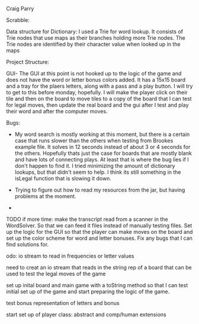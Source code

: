 Craig Parry

Scrabble: 

Data structure for Dictionary: 
I used a Trie for word lookup. It consists of Trie nodes 
that use maps as their branches holding more Trie nodes. 
The Trie nodes are identified by their character value 
when looked up in the maps


Project Structure: 



GUI- The GUI at this point is not hooked up to the logic of the 
game and does not have the word or letter bonus colors added.
It has a 15x15 board and a tray for the plaers letters, along with 
a pass and a play button. I will try to get to this before monday,
hopefully. I will make the player click on their tile and then on the 
board to move tiles to a copy of the board that I can test for legal 
moves, then update the real board and the gui after I test and play their 
word and after the computer moves. 

Bugs: 
* My word search is mostly working at this moment, but there is a certain case 
that runs slower than the others when testing from Brookes example file. It solves 
in 12 seconds instead of about 3 or 4 seconds for the others. Hopefully thats just 
the case for boards that are mostly blank and have lots of connecting plays. At least
that is where the bug lies if I don't happen to find it. I tried minimizing the amount of 
dictionary lookups, but that didn't seem to help. I think its still something in the isLegal
function that is slowing it down.

* Trying to figure out how to read my resources from the jar, but having problems at the moment. 

* 


TODO if more time: make the transcript read from a scanner in the WordSolver. 
So that we can feed it files instead of manually testing files.
Set up the logic for the GUI so that the player can make moves on the board 
and set up the color scheme for word and letter bonuses. Fix any bugs that I can 
find solutions for. 

odo: 
 io stream to read in frequencies or letter values

need to creat an io stream that reads in the string rep
of a board that can be used to test the legal moves of 
the game 


set up inital board and main game with a toString 
method so that I can test initial set up of the game and 
start preparing the logic of the game. 

test bonus representation of letters and bonus

start set up of player class: abstract and comp/human extensions
